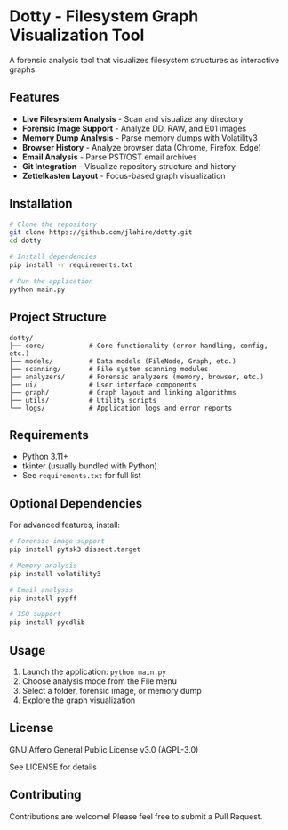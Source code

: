 # Dotty - Filesystem Graph Visualization Tool

A forensic analysis tool that visualizes filesystem structures as interactive graphs.

## Features

- **Live Filesystem Analysis** - Scan and visualize any directory
- **Forensic Image Support** - Analyze DD, RAW, and E01 images
- **Memory Dump Analysis** - Parse memory dumps with Volatility3
- **Browser History** - Analyze browser data (Chrome, Firefox, Edge)
- **Email Analysis** - Parse PST/OST email archives
- **Git Integration** - Visualize repository structure and history
- **Zettelkasten Layout** - Focus-based graph visualization

## Installation

```bash
# Clone the repository
git clone https://github.com/jlahire/dotty.git
cd dotty

# Install dependencies
pip install -r requirements.txt

# Run the application
python main.py
```

## Project Structure

```text
dotty/
├── core/           # Core functionality (error handling, config, etc.)
├── models/         # Data models (FileNode, Graph, etc.)
├── scanning/       # File system scanning modules
├── analyzers/      # Forensic analyzers (memory, browser, etc.)
├── ui/             # User interface components
├── graph/          # Graph layout and linking algorithms
├── utils/          # Utility scripts
└── logs/           # Application logs and error reports
```

## Requirements

- Python 3.11+
- tkinter (usually bundled with Python)
- See `requirements.txt` for full list

## Optional Dependencies

For advanced features, install:

```bash
# Forensic image support
pip install pytsk3 dissect.target

# Memory analysis
pip install volatility3

# Email analysis
pip install pypff

# ISO support
pip install pycdlib
```

## Usage

1. Launch the application: `python main.py`
2. Choose analysis mode from the File menu
3. Select a folder, forensic image, or memory dump
4. Explore the graph visualization

## License

GNU Affero General Public License v3.0 (AGPL-3.0)

See LICENSE for details

## Contributing

Contributions are welcome! Please feel free to submit a Pull Request.
